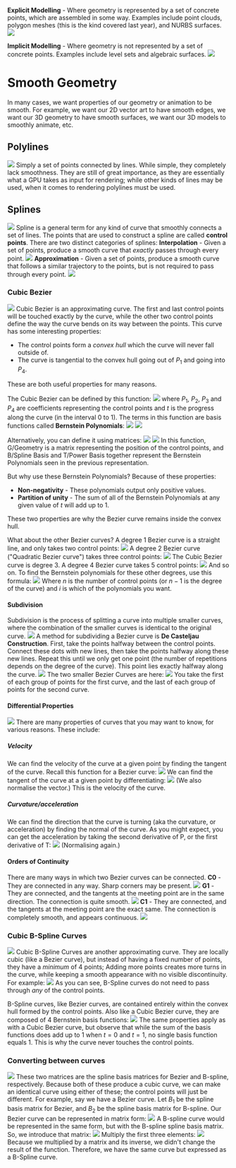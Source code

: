**Explicit Modelling** - Where geometry is represented by a set of concrete points, which are assembled in some way. Examples include point clouds, polygon meshes (this is the kind covered last year), and NURBS surfaces.
![](Pasted%20image%2020230921151153.png)

**Implicit Modelling** - Where geometry is not represented by a set of concrete points. Examples include level sets and algebraic surfaces.
![](Pasted%20image%2020230921151216.png)

# Smooth Geometry
In many cases, we want properties of our geometry or animation to be smooth. For example, we want our 2D vector art to have smooth edges, we want our 3D geometry to have smooth surfaces, we want our 3D models to smoothly animate, etc.
## Polylines
![](Pasted%20image%2020230921151626.png)
Simply a set of points connected by lines. While simple, they completely lack smoothness.
They are still of great importance, as they are essentially what a GPU takes as input for rendering; while other kinds of lines may be used, when it comes to rendering polylines must be used.

## Splines
![](Pasted%20image%2020230921152126.png)
Spline is a general term for any kind of curve that smoothly connects a set of lines. The points that are used to construct a spline are called **control points**.
There are two distinct categories of splines:
**Interpolation** - Given a set of points, produce a smooth curve that *exactly* passes through every point.
![](Pasted%20image%2020230921152354.png)
**Approximation** - Given a set of points, produce a smooth curve that follows a similar trajectory to the points, but is not required to pass through every point.
![](Pasted%20image%2020230921152609.png)

### Cubic Bezier
![](Pasted%20image%2020230921153030.png)
Cubic Bezier is an approximating curve. The first and last control points will be touched exactly by the curve, while the other two control points define the way the curve bends on its way between the points. 
This curve has some interesting properties:
- The control points form a *convex hull* which the curve will never fall outside of.
- The curve is tangential to the convex hull going out of $P_1$ and going into $P_4$.

These are both useful properties for many reasons.

The Cubic Bezier can be defined by this function:
![](Pasted%20image%2020230921153844.png)
where $P_1$, $P_2$, $P_3$ and $P_4$ are coefficients representing the control points and $t$ is the progress along the curve (in the interval 0 to 1).
The terms in this function are basis functions called **Bernstein Polynomials**:
![](Pasted%20image%2020230921154232.png)
![](Pasted%20image%2020230921155220.png)

Alternatively, you can define it using matrices:
![](Pasted%20image%2020230921154505.png)
![](Pasted%20image%2020230921154532.png)
In this function, G/Geometry is a matrix representing the position of the control points, and B/Spline Basis and T/Power Basis together represent the Bernstein Polynomials seen in the previous representation.

But why use these Bernstein Polynomials? Because of these properties:
- **Non-negativity** - These polynomials output only positive values.
- **Partition of unity** - The sum of all of the Bernstein Polynomials at any given value of $t$ will add up to 1.

These two properties are why the Bezier curve remains inside the convex hull.

What about the other Bezier curves?
A degree 1 Bezier curve is a straight line, and only takes two control points:
![](Pasted%20image%2020230921160407.png)
A degree 2 Bezier curve ("Quadratic Bezier curve") takes three control points:
![](Pasted%20image%2020230921160454.png)
The Cubic Bezier curve is degree 3.
A degree 4 Bezier curve takes 5 control points:
![](Pasted%20image%2020230921160627.png)
And so on. To find the Bernstein polynomials for these other degrees, use this formula:
![](Pasted%20image%2020230921160705.png)
Where $n$ is the number of control points (or $n - 1$ is the degree of the curve) and $i$ is which of the polynomials you want. 

#### Subdivision
Subdivision is the process of splitting a curve into multiple smaller curves, where the combination of the smaller curves is identical to the original curve.
![](Pasted%20image%2020230921161320.png)
A method for subdividing a Bezier curve is **De Casteljau Construction**.
First, take the points halfway between the control points. Connect these dots with new lines, then take the points halfway along these new lines. Repeat this until we only get one point (the number of repetitions depends on the degree of the curve). This point lies exactly halfway along the curve.
![](Pasted%20image%2020230921161634.png)
The two smaller Bezier Curves are here:
![](Pasted%20image%2020230921161754.png)
You take the first of each group of points for the first curve, and the last of each group of points for the second curve.

#### Differential Properties
![](Pasted%20image%2020230921164354.png)
There are many properties of curves that you may want to know, for various reasons. These include:
##### Velocity
We can find the velocity of the curve at a given point by finding the tangent of the curve.
Recall this function for a Bezier curve:
![](Pasted%20image%2020230921164605.png)
We can find the tangent of the curve at a given point by differentiating:
![](Pasted%20image%2020230921164648.png)
(We also normalise the vector.)
This is the velocity of the curve.
##### Curvature/acceleration
We can find the direction that the curve is turning (aka the curvature, or acceleration) by finding the normal of the curve.
As you might expect, you can get the acceleration by taking the second derivative of P, or the first derivative of T:
![](Pasted%20image%2020230921164950.png)
(Normalising again.)

#### Orders of Continuity
There are many ways in which two Bezier curves can be connected.
**C0** - They are connected in any way. Sharp corners may be present.
![](Pasted%20image%2020230921170437.png)
**G1** - They are connected, and the tangents at the meeting point are in the same direction. The connection is quite smooth.
![](Pasted%20image%2020230921170514.png)
**C1** - They are connected, and the tangents at the meeting point are the exact same. The connection is completely smooth, and appears continuous.
![](Pasted%20image%2020230921180318.png)

### Cubic B-Spline Curves
![](Pasted%20image%2020230921180559.png)
Cubic B-Spline Curves are another approximating curve. They are locally cubic (like a Bezier curve), but instead of having a fixed number of points, they have a *minimum* of 4 points; Adding more points creates more turns in the curve, while keeping a smooth appearance with no visible discontinuity. For example:
![](Pasted%20image%2020230921180905.png)
As you can see, B-Spline curves do not need to pass through *any* of the control points.

B-Spline curves, like Bezier curves, are contained entirely within the convex hull formed by the control points.
Also like a Cubic Bezier curve, they are composed of 4 Bernstein basis functions:
![](Pasted%20image%2020230921181157.png)
The same properties apply as with a Cubic Bezier curve, but observe that while the sum of the basis functions does add up to 1 when $t = 0$ and $t= 1$, no single basis function equals 1. This is why the curve never touches the control points.

### Converting between curves
![](Pasted%20image%2020230921181639.png)
These two matrices are the spline basis matrices for Bezier and B-spline, respectively. Because both of these produce a cubic curve, we can make an identical curve using either of these; the control points will just be different.
For example, say we have a Bezier curve. Let $B_1$ be the spline basis matrix for Bezier, and $B_2$ be the spline basis matrix for B-spline.
Our Bezier curve can be represented in matrix form:
![](Pasted%20image%2020230921181951.png)
A B-spline curve would be represented in the same form, but with the B-spline spline basis matrix. So, we introduce that matrix:
![](Pasted%20image%2020230921182232.png)
Multiply the first three elements:
![](Pasted%20image%2020230921182303.png)
Because we multiplied by a matrix and its inverse, we didn't change the result of the function. Therefore, we have the same curve but expressed as a B-Spline curve.